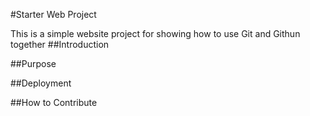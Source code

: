 #Starter Web Project

This is a simple website project for
showing how to use Git and Githun together
##Introduction

##Purpose

##Deployment

##How to Contribute